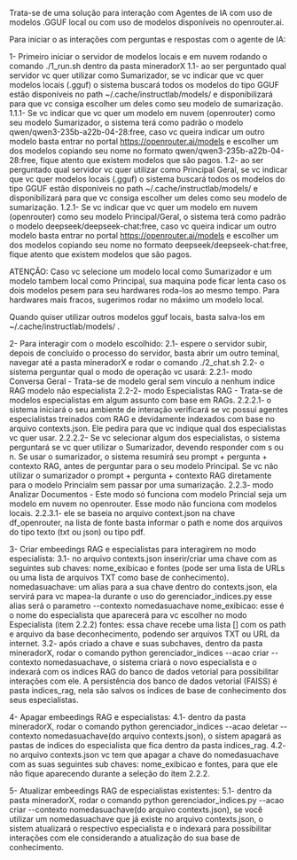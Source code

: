 Trata-se de uma solução para interação com Agentes de IA com uso de modelos .GGUF local ou com uso de modelos disponíveis no openrouter.ai.

Para iniciar o as interações com perguntas e respostas com o agente de IA:

1- Primeiro iniciar o servidor de modelos locais e em nuvem rodando o comando ./1_run.sh dentro da pasta mineradorX
1.1- ao ser perguntado qual servidor vc quer utilizar como Sumarizador, se vc indicar que vc quer modelos locais (.gguf) o sistema buscará todos os modelos do tipo GGUF estão disponíveis no path ~/.cache/instructlab/models/ e disponibilizará para que vc consiga escolher um deles como seu modelo de sumarização.
1.1.1- Se vc indicar que vc quer um modelo em nuvem (openrouter) como seu modelo Sumarizador, o sistema terá como padrão o modelo qwen/qwen3-235b-a22b-04-28:free, caso vc queira indicar um outro modelo basta entrar no portal https://openrouter.ai/models e escolher um dos modelos copiando seu nome no formato qwen/qwen3-235b-a22b-04-28:free, fique atento que existem modelos que são pagos.
1.2- ao ser perguntado qual servidor vc quer utilizar como Principal Geral, se vc indicar que vc quer modelos locais (.gguf) o sistema buscará todos os modelos do tipo GGUF estão disponíveis no path ~/.cache/instructlab/models/ e disponibilizará para que vc consiga escolher um deles como seu modelo de sumarização.
1.2.1- Se vc indicar que vc quer um modelo em nuvem (openrouter) como seu modelo Principal/Geral, o sistema terá como padrão o modelo deepseek/deepseek-chat:free, caso vc queira indicar um outro modelo basta entrar no portal https://openrouter.ai/models e escolher um dos modelos copiando seu nome no formato deepseek/deepseek-chat:free, fique atento que existem modelos que são pagos.

ATENÇÃO: Caso vc selecione um modelo local como Sumarizador e um modelo tambem local como Principal, sua maquina pode ficar lenta caso os dois modelos pesem para seu hardwares roda-los ao mesmo tempo. Para hardwares mais fracos, sugerimos rodar no máximo um modelo local.

Quando quiser utilizar outros modelos gguf locais, basta salva-los em ~/.cache/instructlab/models/ .
 
2- Para interagir com o modelo escolhido:
2.1- espere o servidor subir, depois de concluído o processo do servidor, basta abrir um outro teminal, navegar até a pasta mineradorX e rodar o comando ./2_chat.sh
2.2- o sistema perguntar qual o modo de operação vc usará:
2.2.1- modo Conversa Geral - Trata-se de modelo geral sem vinculo a nenhum indice RAG modelo não especialista
2.2-2- modo Especialistas RAG - Trata-se de modelos especialistas em algum assunto com base em RAGs.
2.2.2.1- o sistema iniciará o seu ambiente de interação verificará se vc possui agentes especialistas treinados com RAG e devidamente indexados com base no arquivo contexts.json. Ele pedira para que vc indique qual dos especialistas vc quer usar. 
2.2.2.2- Se vc selecionar algum dos especialistas, o sistema perguntará se vc quer utilizar o Sumarizador, devendo responder com s ou n. Se usar o sumarizador, o sistema resumirá seu prompt + pergunta + contexto RAG, antes de perguntar para o seu modelo Principal. Se vc não utilizar o sumarizador o prompt + pergunta + contexto RAG diretamente para o modelo Princialm sem passar por uma sumarização.
2.2.3- modo Analizar Documentos - Este modo só funciona com modelo Princial seja um modelo em nuvem no openrouter. Esse modo não funciona com modelos locais.
2.2.3.1- ele se baseia no arquivo context.json na chave df_openrouter, na lista de fonte basta informar o path e nome dos arquivos do tipo texto (txt ou json) ou tipo pdf.

3- Criar embeedings RAG e especialistas para interagirem no modo especialista:
3.1- no arquivo contexts.json inserir/criar uma chave com as seguintes sub chaves: nome_exibicao e fontes (pode ser uma lista de URLs ou uma lista de arquivos TXT como base de conhecimento).
nomedasuachave: um alias para a sua chave dentro do contexts.json, ela servirá para vc mapea-la durante o uso do gerenciador_indices.py esse alias será o parametro --contexto nomedasuachave
nome_exibicao: esse é o nome do especialista que aparecerá para vc escolher no modo Especialista (item 2.2.2)
fontes: essa chave recebe uma lista [] com os path e arquivo da base deconhecimento, podendo ser arquivos TXT ou URL da internet. 
3.2- após criado a chave e suas subchaves, dentro da pasta mineradorX, rodar o comando python gerenciador_indices --acao criar --contexto nomedasuachave, o sistema criará o novo especialista e o indexará com os indices RAG do banco de dados vetorial para possibilitar interações com ele. A persistência dos banco de dados vetorial (FAISS) é pasta indices_rag, nela são salvos os indices de base de conhecimento dos seus especialistas.

4- Apagar embeedings RAG e especialistas:
4.1- dentro da pasta mineradorX, rodar o comando python gerenciador_indices --acao deletar --contexto nomedasuachave(do arquivo contexts.json), o sistem apagará as pastas de indices do especialista que fica dentro da pasta indices_rag.
4.2- no arquivo contexts.json vc tem que apagar a chave do nomedasuachave com as suas seguintes sub chaves: nome_exibicao e fontes, para que ele não fique aparecendo durante a seleção do item 2.2.2.

5- Atualizar embeedings RAG de especialistas existentes:
5.1- dentro da pasta mineradorX, rodar o comando python gerenciador_indices.py --acao criar --contexto nomedasuachave(do arquivo contexts.json), se você utilizar um nomedasuachave que já existe no arquivo contexts.json, o sistem atualizará o respectivo especialista e o indexará para possibilitar interações com ele considerando a atualização do sua base de conhecimento.
